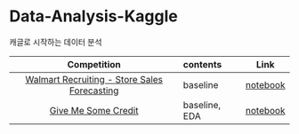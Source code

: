 # Data-Analysis-Kaggle
캐글로 시작하는 데이터 분석



|                         Competition                          | contents | Link                                                        |
| :----------------------------------------------------------: | :------- | ----------------------------------------------------------- |
| [Walmart Recruiting - Store Sales Forecasting](https://www.kaggle.com/c/walmart-recruiting-store-sales-forecasting) | baseline | [notebook](./notebook/walmart/walmart-week1-baseline.ipynb)|
| [Give Me Some Credit](https://www.kaggle.com/c/GiveMeSomeCredit) | baseline, EDA | [notebook](./notebook/walmart/walmart-week1-baseline.ipynb)|